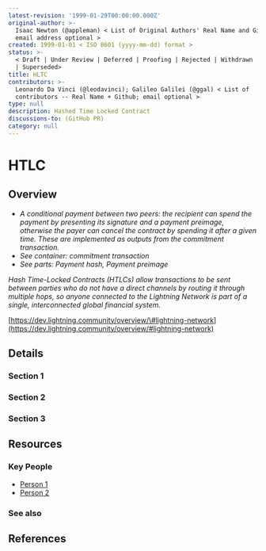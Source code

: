 ```yaml
---
latest-revision: '1999-01-29T00:00:00.000Z'
original-author: >-
  Isaac Newton (@appleman) < List of Original Authors' Real Name and Github;
  email address optional >
created: 1999-01-01 < ISO 8601 (yyyy-mm-dd) format >
status: >-
  < Draft | Under Review | Deferred | Proofing | Rejected | Withdrawn | Accepted
  | Superseded>
title: HLTC
contributors: >-
  Leonardo Da Vinci (@leodavinci); Galileo Galilei (@ggal) < List of
  contributors -- Real Name + Github; email optional >
type: null
description: Hashed Time Locked Contract
discussions-to: (GitHub PR)
category: null
---
```


# HTLC

## Overview

* _A conditional payment between two peers: the recipient can spend the payment by presenting its signature and a payment preimage, otherwise the payer can cancel the contract by spending it after a given time. These are implemented as outputs from the commitment transaction._
* _See container: commitment transaction_
* _See parts: Payment hash, Payment preimage_

_Hash Time-Locked Contracts \(HTLCs\) allow transactions to be sent between parties who do not have a direct channels by routing it through multiple hops, so anyone connected to the Lightning Network is part of a single, interconnected global financial system._

[https://dev.lightning.community/overview/\#lightning-network](https://dev.lightning.community/overview/#lightning-network)

## Details

### Section 1

### Section 2

### Section 3

## Resources

### Key People

* [Person 1](hltc.md)
* [Person 2](hltc.md)

### See also

## References

